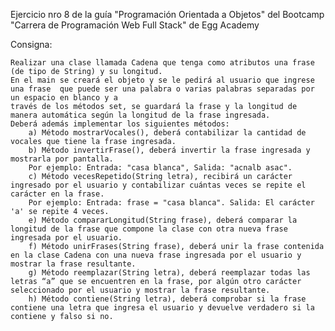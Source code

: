 Ejercicio nro 8 de la guía "Programación Orientada a Objetos" del Bootcamp "Carrera de Programación Web Full Stack" de Egg Academy

Consigna:

	Realizar una clase llamada Cadena que tenga como atributos una frase (de tipo de String) y su longitud.
	En el main se creará el objeto y se le pedirá al usuario que ingrese una frase 	que puede ser una palabra o varias palabras separadas por un espacio en blanco y a
	través de los métodos set, se guardará la frase y la longitud de manera automática según la longitud de la frase ingresada.
	Deberá además implementar los siguientes métodos:
		a) Método mostrarVocales(), deberá contabilizar la cantidad de vocales que tiene la frase ingresada.
		b) Método invertirFrase(), deberá invertir la frase ingresada y mostrarla por pantalla. 
		Por ejemplo: Entrada: "casa blanca", Salida: "acnalb asac".
		c) Método vecesRepetido(String letra), recibirá un carácter ingresado por el usuario y contabilizar cuántas veces se repite el carácter en la frase.
		Por ejemplo: Entrada: frase = "casa blanca". Salida: El carácter 'a' se repite 4 veces.
		e) Método compararLongitud(String frase), deberá comparar la longitud de la frase que compone la clase con otra nueva frase ingresada por el usuario.
		f) Método unirFrases(String frase), deberá unir la frase contenida en la clase Cadena con una nueva frase ingresada por el usuario y mostrar la frase resultante.
		g) Método reemplazar(String letra), deberá reemplazar todas las letras “a” que se encuentren en la frase, por algún otro carácter seleccionado por el usuario y mostrar la frase resultante.
		h) Método contiene(String letra), deberá comprobar si la frase contiene una letra que ingresa el usuario y devuelve verdadero si la contiene y falso si no.
